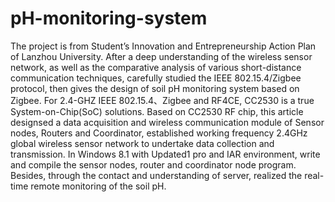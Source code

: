 # pH-monitoring-system
The project is from Student’s Innovation and Entrepreneurship Action Plan of Lanzhou University. 
After a deep understanding of the wireless sensor network, as well as the comparative analysis 
of various short-distance communication techniques, carefully studied the IEEE 802.15.4/Zigbee 
protocol, then gives the design of soil pH monitoring system based on Zigbee. For 2.4-GHZ IEEE 
802.15.4、Zigbee and RF4CE, CC2530 is a true System-on-Chip(SoC) solutions. Based on CC2530 RF 
chip, this article designsed a data acquisition and wireless communication module of Sensor nodes, 
Routers and Coordinator, established working frequency 2.4GHz global wireless sensor network to 
undertake data collection and transmission. In Windows 8.1 with Updated1 pro and IAR environment, 
write and compile the sensor nodes, router and coordinator node program. Besides, through the contact 
and understanding of server, realized the real-time remote monitoring of the soil pH.
